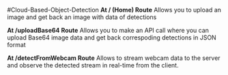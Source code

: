 #Cloud-Based-Object-Detection
**At / (Home) Route**
Allows you to upload an image and get back an image with data of detections

**At /uploadBase64 Route**
Allows you to make an API call where you can upload Base64 image data and get back correspoding detections in JSON format

**At /detectFromWebcam Route**
Allows to stream webcam data to the server and observe the detected stream in real-time from the client.
